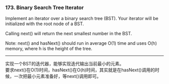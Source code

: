 ### 173. Binary Search Tree Iterator

Implement an iterator over a binary search tree (BST). Your iterator will be initialized with the root node of a BST.

Calling next() will return the next smallest number in the BST.

Note: next() and hasNext() should run in average O(1) time and uses O(h) memory, where h is the height of the tree.

* * *

实现一个BST的迭代器，能够实现迭代输出当前最小的元素。   
要求next()在O(1)时间，hasNext()在O(h)时间，其实就是在hasNext()调用的时候，一次把最小元素准备好，等next()调用即可。   


